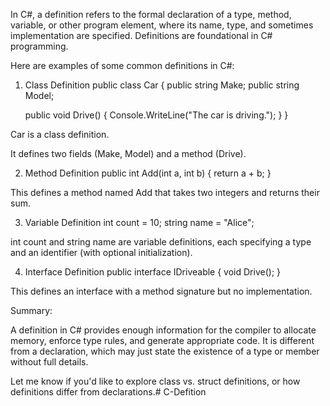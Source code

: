 In C#, a definition refers to the formal declaration of a type, method, variable, or other program element, where its name, type, and sometimes implementation are specified. Definitions are foundational in C# programming.

Here are examples of some common definitions in C#:

1. Class Definition
public class Car
{
    public string Make;
    public string Model;

    public void Drive()
    {
        Console.WriteLine("The car is driving.");
    }
}


Car is a class definition.

It defines two fields (Make, Model) and a method (Drive).

2. Method Definition
public int Add(int a, int b)
{
    return a + b;
}


This defines a method named Add that takes two integers and returns their sum.

3. Variable Definition
int count = 10;
string name = "Alice";


int count and string name are variable definitions, each specifying a type and an identifier (with optional initialization).

4. Interface Definition
public interface IDriveable
{
    void Drive();
}


This defines an interface with a method signature but no implementation.

Summary:

A definition in C# provides enough information for the compiler to allocate memory, enforce type rules, and generate appropriate code. It is different from a declaration, which may just state the existence of a type or member without full details.

Let me know if you'd like to explore class vs. struct definitions, or how definitions differ from declarations.# C-Defition
